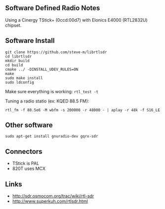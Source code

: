 ## Software Defined Radio Notes

Using a Cinergy TStick+ (0ccd:00d7) with Elonics E4000 (RTL2832U) chipset.

## Software Install

    git clone https://github.com/steve-m/librtlsdr
    cd librtlsdr
    mkdir build
    cd build
    cmake ../ -DINSTALL_UDEV_RULES=ON
    make
    sudo make install
    sudo ldconfig

Make sure everything is working: ``rtl_test -t``

Tuning a radio statio (ex: KQED 88.5 FM):

    rtl_fm -f 88.5e6 -M wbfm -s 200000 -r 48000 - | aplay -r 48k -f S16_LE

## Other software

    sudo apt-get install gnuradio-dev gqrx-sdr

## Connectors

 * TStick is PAL
 * 820T uses MCX

## Links

 * http://sdr.osmocom.org/trac/wiki/rtl-sdr
 * http://www.superkuh.com/rtlsdr.html
